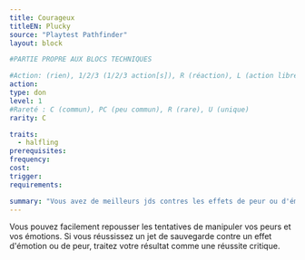 ```yaml
---
title: Courageux
titleEN: Plucky
source: "Playtest Pathfinder"
layout: block

#PARTIE PROPRE AUX BLOCS TECHNIQUES

#Action: (rien), 1/2/3 (1/2/3 action[s]), R (réaction), L (action libre)
action: 
type: don
level: 1
#Rareté : C (commun), PC (peu commun), R (rare), U (unique)
rarity: C

traits:
  - halfling
prerequisites: 
frequency: 
cost:
trigger: 
requirements:

summary: "Vous avez de meilleurs jds contres les effets de peur ou d'émotion."
---
```


Vous pouvez facilement repousser les tentatives de manipuler vos peurs et vos émotions. Si vous réussissez un jet de sauvegarde contre un effet d'émotion ou de peur, traitez votre résultat comme une réussite critique.